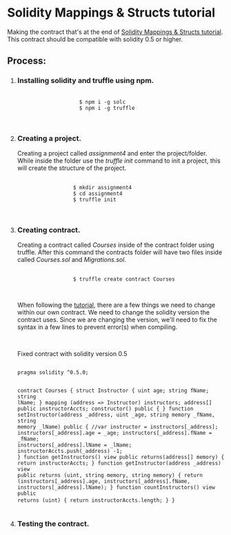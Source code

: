 <h1>Solidity Mappings & Structs tutorial</h1>
<p>Making the contract that's at the end of <a href="">Solidity Mappings & Structs tutorial</a>. This contract should be compatible with solidity 0.5 or higher.</p>
<h2>Process:</h2>
<ol>
<li>
 <h3>Installing solidity and truffle using npm.</h3>
            <pre>
                <code>
                    $ npm i -g solc
                    $ npm i -g truffle
                </code>
            </pre>
</li>
<li>
<h3>Creating a project.</h3>
 <p> Creating a project called<em> assignment4</em> and enter the project/folder. While inside the folder use the <em>truffle init</em> command to init a project, this will create the structure of the project.</p>
<pre>
                <code>
                  $ mkdir assignment4
                  $ cd assignment4
                  $ truffle init
                </code>
            </pre>
</li>
<li>
<h3>Creating contract.</h3>
<p>Creating a contract called <em>Courses</em> inside of the contract folder using truffle. After this command the contracts folder will have two files inside called <em>Courses.sol</em> and <em>Migrations.sol</em>.</p>
            <pre>
                <code>
                  $ truffle create contract Courses  
                </code>
            </pre>
<p>When following the <a href="">tutorial</a>, there are a few things we need to change within our own contract. We need to change the solidity version the contract uses. Since we are changing the version, we'll need to fix the syntax in a few lines to prevent error(s) when compiling.</p>
<br>
<p>Fixed contract with solidity version 0.5</p>
<pre>
<code>
pragma solidity ^0.5.0;

contract Courses {
    struct Instructor {
        uint age;
        string fName;
        string lName;
    }
    mapping (address => Instructor) instructors;
    address[] public instructorAccts;
    constructor() public {
    }
    function setInstructor(address _address, uint _age, string memory _fName, string memory _lName) public {
        //var instructor = instructors[_address];
        instructors[_address].age = _age;
        instructors[_address].fName = _fName;
        instructors[_address].lName = _lName;
        instructorAccts.push(_address) -1;
    }
    function getInstructors() view public returns(address[] memory) {
        return instructorAccts;
    }
    function getInstructor(address _address) view public returns (uint, string memory, string memory) {
        return (instructors[_address].age, instructors[_address].fName, instructors[_address].lName);
    }
    function countInstructors() view public returns (uint) {
        return instructorAccts.length;
    }
}
</code>
</pre>
</li>
<li>
 <h3>Testing the contract.</h3> 
</li>
</ol>
